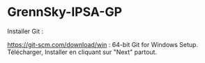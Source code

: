 # GrennSky-IPSA-GP
Installer Git :

https://git-scm.com/download/win : 64-bit Git for Windows Setup.
Télécharger, Installer en cliquant sur "Next" partout.